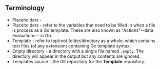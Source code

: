 ## Terminology

* Placeholders - 
* Placeholders - refer to the variables that need to be filled in when a file
  is process as a Go template. These are also known as 
  "Actions"--data evaluations-- in Go.
* Template - refer to top/root folder/directory as a whole, which contains
  text files (of any extension) containing Go template syntax.
* Empty directory - a directory with a single file named `.empty`. The directory
  will appear in the output but any contents are ignored.
* Templates source - the Git repository for the __Template__ repository.
